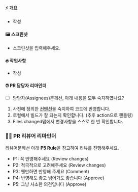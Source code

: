 #### ⚡️ 개요

<!-- 어떤 이유에서 이 PR을 시작하게 됐는지에 대한 히스토리를 아래에 남겨주세요. -->

- 작성

#### 🖼 스크린샷

- 스크린샷을 입력해주세요.

#### 🔥 작업사항

<!-- 해당 이슈를 위해 어떤 작업을 했는지 아래에 남겨주세요. -->

- 작성

#### ⏰ PR 담당자 리마인더

- [ ] 담당자(Assignees)분께선, 아래 내용을 모두 숙지하였나요?

1. 사전에 정의한 [컨벤션](https://www.notion.so/cashwalkteam/Frontend-Coding-Convention-0f7a0a4453384daabfa543fa694d0fc5)을 숙지하여 코드에 반영합니다.
2. 로컬에서 빌드가 잘 되는지 확인합니다. (추후 action으로 핸들링)
3. Files changed탭에서 변경사항을 스스로 한 번 확인합니다.

### 🧑🏻 PR 리뷰어 리마인더

리뷰어분께선 아래 **P5 Rule**을 참고하여 리뷰를 진행해주세요.

- P1: 꼭 반영해주세요 (Review changes)
- P2: 적극적으로 고려해주세요 (Review changes)
- P3: 웬만하면 반영해 주세요 (Comment)
- P4: 반영해도 좋고 넘어가도 좋습니다 (Approve)
- P5: 그냥 사소한 의견입니다 (Approve)
